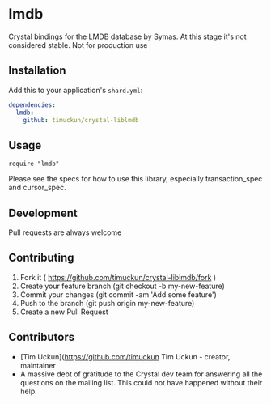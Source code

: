 # lmdb

Crystal bindings for the LMDB database by Symas.  At this stage it's not considered stable. Not for production use



## Installation


Add this to your application's `shard.yml`:

```yaml
dependencies:
  lmdb:
    github: timuckun/crystal-liblmdb
```


## Usage


```crystal
require "lmdb"
```


Please see the specs for how to use this library, especially
transaction_spec and cursor_spec.

## Development

Pull requests are always welcome

## Contributing

1. Fork it ( https://github.com/timuckun/crystal-liblmdb/fork )
2. Create your feature branch (git checkout -b my-new-feature)
3. Commit your changes (git commit -am 'Add some feature')
4. Push to the branch (git push origin my-new-feature)
5. Create a new Pull Request

## Contributors

- [Tim Uckun](https://github.com/timuckun Tim Uckun - creator, maintainer
- A massive debt of gratitude to the Crystal dev team for answering all the questions on the mailing list. This could not have happened without their help.
